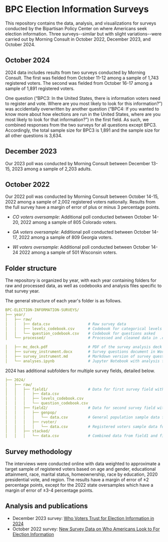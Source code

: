 # BPC Election Information Surveys

This repository contains the data, analysis, and visualizations for surveys conducted by the Bipartisan Policy Center on where Americans seek election information. Three surveys--similar but with slight variations--were carried out by Morning Consult in October 2022, December 2023, and October 2024.

## October 2024

2024 data includes results from two surveys conducted by Morning Consult. The first was fielded from October 11-12 among a sample of 1,743 registered voters. The second was fielded from October 16-17 among a sample of 1,891 registered voters. 

One question (“BPC3: In the United States, there is information voters need to register and vote. Where are you most likely to look for this information?”) was accidentally overwritten by another question (“BPC4: If you wanted to know more about how elections are run in the United States, where are you most likely to look for that information?”) in the first field. As such, we combined responses from the two surveys for all questions except BPC3. Accordingly, the total sample size for BPC3 is 1,891 and the sample size for all other questions is 3,634.

## December 2023

Our 2023 poll was conducted by Morning Consult between December 13- 15, 2023 among a sample of 2,203 adults.

## October 2022

Our 2022 poll was conducted by Morning Consult between October 14-15, 2022 among a sample of 2,002 registered voters nationally. Results from the full survey have a margin of error of plus or minus 3 percentage points.

* *CO voters oversample*: Additional poll conducted between October 14-20, 2022 among a sample of 805 Colorado voters. 

* *GA voters oversample*: Additional poll conducted between October 14-17, 2022 among a sample of 809 Georgia voters.

* *WI voters oversample*: Additional poll conducted between October 14-24 2022 among a sample of 501 Wisconsin voters.


## Folder structure

The repository is organized by year, with each year containing folders for raw and processed data, as well as codebooks and analysis files specific to that survey year.

The general structure of each year's folder is as follows.
``` yml
BPC-ELECTION-INFORMATION-SURVEYS/
├── year/
│   ├── raw/
│   │   ├── data.csv                 # Raw survey data
│   │   ├── levels_codebook.csv      # Codebook for categorical levels
│   │   └── question_codebook.csv    # Codebook for questions asked
│   └── processed/                   # Processed and cleaned data in .csv format

│   ├── mc_deck.pdf                  # PDF of the survey analysis deck provided by Morning Consult
│   ├── survey_instrument.docx       # Survey questions document in Word format
│   ├── survey_instrument.md         # Markdown version of survey questions
│   └── analyses.ipynb               # Jupyter Notebook with analysis for the each survey
```
2024 has additional subfolders for multiple survey fields, detailed below. 
```yml
├── 2024/
│   ├── raw/
│   │   ├── field1/                  # Data for first survey field with BPC3 overwritten by BPC4 (general population)
│   │   │   ├── data.csv
│   │   │   ├── levels_codebook.csv 
│   │   │   └── question_codebook.csv
│   │   ├── field2/                  # Data for second survey field with corrected BPC3
│   │   │   ├── genpop/              
│   │   │   │   └── data.csv         # General population sample data for field2
│   │   │   ├── rvoter/              
│   │   │   │   └── data.csv         # Registered voters sample data for field2 (filtered and reweighted)
│   │   ├── stacked/                 
│   │   │   └── data.csv             # Combined data from field1 and field2 (registered voters only)

```
## Survey methodology

The interviews were conducted online with data weighted to approximate a target sample of registered voters based on age and gender, educational attainment, race, marital status, homeownership, race by education, 2020 presidential vote, and region. The results have a margin of error of ±2 percentage points, except for the 2022 state oversamples which have a margin of error of ±3-4 percentage points.

## Analysis and publications

* December 2023 survey: [Who Voters Trust for Election Information in 2024](https://bipartisanpolicy.org/explainer/who-voters-trust-election-information-2024/)
* October 2022 survey: [New Survey Data on Who Americans Look to For Election Information](https://bipartisanpolicy.org/blog/new-survey-data-election-information/)


